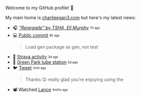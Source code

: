 Welcome to my GitHub profile! 🌃

My main home is [charlieegan3.com](https://charlieegan3.com) but here's my latest news:

* 🎧 [_"Renegade"_ by _TSHA, Ell Murphy_](https://music.charlieegan3.com) <sub><sup>7h ago</sub></sup>
* 💻 [Public commit](https://github.com/charlieegan3/policy-approver/commit/6771eb48c59cd1d2de343d478c72aba797aef8ec) <sub><sup>8h ago</sub></sup>
  > Load gen package as gen, not test
* 🎽 [Strava activity](https://www.strava.com/activities/5531050563) <sub><sup>3d ago</sub></sup>
* 📸 [Green Park tube station](https://instagram.com/p/CQgiEWvr94S) <sub><sup>5d ago</sub></sup>
* 🐦 [Tweet](https://twitter.com/charlieegan3/status/1398920960451952644) <sub><sup>1mth ago</sub></sup>
  > Thanks 😊 really glad you’re enjoying using the 
* 📽️ Watched [Lance](https://letterboxd.com/charlieegan3/film/lance/) <sub><sup>4mths ago</sub></sup>
